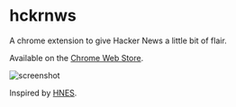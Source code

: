 # hckrnws

A chrome extension to give Hacker News a little bit of flair.

Available on the [Chrome Web Store](https://chrome.google.com/webstore/detail/hckrnws/aigbdhgbkclcldhpnmejogaljlfnhmdm).

![screenshot](https://lh5.googleusercontent.com/wgeZoQJVNhaFYxPGqeNCOcHJueXoVJ7iD_DcBXKBZTSz2RZvEZ-OrWiwMQuwPzDhvsGGZ8RkIA=s1280-h800-e365-rw)

Inspired by [HNES](https://github.com/etcet/HNES).
